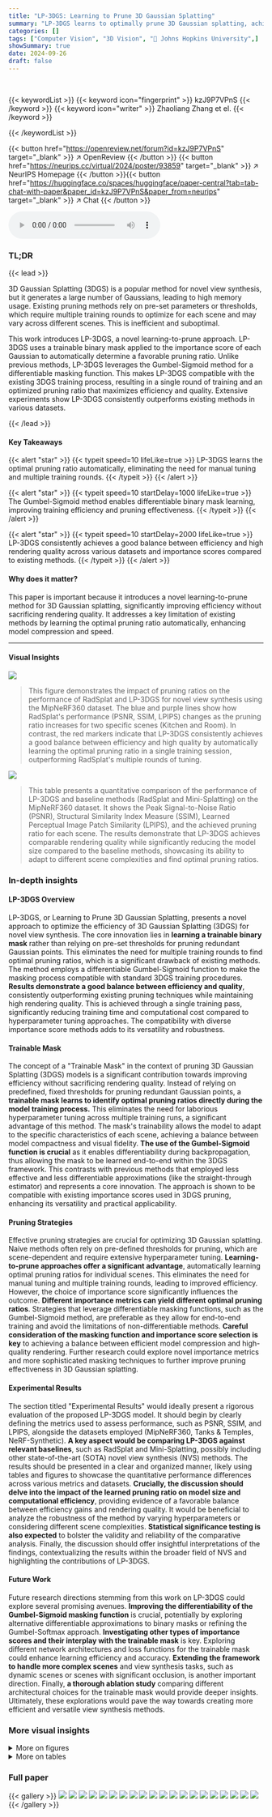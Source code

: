 ```yaml
---
title: "LP-3DGS: Learning to Prune 3D Gaussian Splatting"
summary: "LP-3DGS learns to optimally prune 3D Gaussian splatting, achieving significant efficiency gains without compromising rendering quality via a trainable binary mask and the Gumbel-Sigmoid method."
categories: []
tags: ["Computer Vision", "3D Vision", "🏢 Johns Hopkins University",]
showSummary: true
date: 2024-09-26
draft: false
---
```


<br>

{{< keywordList >}}
{{< keyword icon="fingerprint" >}} kzJ9P7VPnS {{< /keyword >}}
{{< keyword icon="writer" >}} Zhaoliang Zhang et el. {{< /keyword >}}
 
{{< /keywordList >}}

{{< button href="https://openreview.net/forum?id=kzJ9P7VPnS" target="_blank" >}}
↗ OpenReview
{{< /button >}}
{{< button href="https://neurips.cc/virtual/2024/poster/93859" target="_blank" >}}
↗ NeurIPS Homepage
{{< /button >}}{{< button href="https://huggingface.co/spaces/huggingface/paper-central?tab=tab-chat-with-paper&paper_id=kzJ9P7VPnS&paper_from=neurips" target="_blank" >}}
↗ Chat
{{< /button >}}



<audio controls>
    <source src="https://ai-paper-reviewer.com/kzJ9P7VPnS/podcast.wav" type="audio/wav">
    Your browser does not support the audio element.
</audio>


### TL;DR


{{< lead >}}

3D Gaussian Splatting (3DGS) is a popular method for novel view synthesis, but it generates a large number of Gaussians, leading to high memory usage. Existing pruning methods rely on pre-set parameters or thresholds, which require multiple training rounds to optimize for each scene and may vary across different scenes. This is inefficient and suboptimal. 

This work introduces LP-3DGS, a novel learning-to-prune approach. LP-3DGS uses a trainable binary mask applied to the importance score of each Gaussian to automatically determine a favorable pruning ratio. Unlike previous methods, LP-3DGS leverages the Gumbel-Sigmoid method for a differentiable masking function. This makes LP-3DGS compatible with the existing 3DGS training process, resulting in a single round of training and an optimized pruning ratio that maximizes efficiency and quality. Extensive experiments show LP-3DGS consistently outperforms existing methods in various datasets.

{{< /lead >}}


#### Key Takeaways

{{< alert "star" >}}
{{< typeit speed=10 lifeLike=true >}} LP-3DGS learns the optimal pruning ratio automatically, eliminating the need for manual tuning and multiple training rounds. {{< /typeit >}}
{{< /alert >}}

{{< alert "star" >}}
{{< typeit speed=10 startDelay=1000 lifeLike=true >}} The Gumbel-Sigmoid method enables differentiable binary mask learning, improving training efficiency and pruning effectiveness. {{< /typeit >}}
{{< /alert >}}

{{< alert "star" >}}
{{< typeit speed=10 startDelay=2000 lifeLike=true >}} LP-3DGS consistently achieves a good balance between efficiency and high rendering quality across various datasets and importance scores compared to existing methods. {{< /typeit >}}
{{< /alert >}}

#### Why does it matter?
This paper is important because it introduces a novel learning-to-prune method for 3D Gaussian splatting, significantly improving efficiency without sacrificing rendering quality.  It addresses a key limitation of existing methods by learning the optimal pruning ratio automatically, enhancing model compression and speed.

------
#### Visual Insights



![](https://ai-paper-reviewer.com/kzJ9P7VPnS/figures_1_1.jpg)

> This figure demonstrates the impact of pruning ratios on the performance of RadSplat and LP-3DGS for novel view synthesis using the MipNeRF360 dataset. The blue and purple lines show how RadSplat's performance (PSNR, SSIM, LPIPS) changes as the pruning ratio increases for two specific scenes (Kitchen and Room). In contrast, the red markers indicate that LP-3DGS consistently achieves a good balance between efficiency and high quality by automatically learning the optimal pruning ratio in a single training session, outperforming RadSplat's multiple rounds of tuning.





![](https://ai-paper-reviewer.com/kzJ9P7VPnS/tables_6_1.jpg)

> This table presents a quantitative comparison of the performance of LP-3DGS and baseline methods (RadSplat and Mini-Splatting) on the MipNeRF360 dataset.  It shows the Peak Signal-to-Noise Ratio (PSNR), Structural Similarity Index Measure (SSIM), Learned Perceptual Image Patch Similarity (LPIPS), and the achieved pruning ratio for each scene.  The results demonstrate that LP-3DGS achieves comparable rendering quality while significantly reducing the model size compared to the baseline methods, showcasing its ability to adapt to different scene complexities and find optimal pruning ratios.





### In-depth insights


#### LP-3DGS Overview
LP-3DGS, or Learning to Prune 3D Gaussian Splatting, presents a novel approach to optimize the efficiency of 3D Gaussian Splatting (3DGS) for novel view synthesis.  The core innovation lies in **learning a trainable binary mask** rather than relying on pre-set thresholds for pruning redundant Gaussian points. This eliminates the need for multiple training rounds to find optimal pruning ratios, which is a significant drawback of existing methods.  The method employs a differentiable Gumbel-Sigmoid function to make the masking process compatible with standard 3DGS training procedures.  **Results demonstrate a good balance between efficiency and quality**, consistently outperforming existing pruning techniques while maintaining high rendering quality.  This is achieved through a single training pass, significantly reducing training time and computational cost compared to hyperparameter tuning approaches. The compatibility with diverse importance score methods adds to its versatility and robustness.

#### Trainable Mask
The concept of a "Trainable Mask" in the context of pruning 3D Gaussian Splatting (3DGS) models is a significant contribution towards improving efficiency without sacrificing rendering quality.  Instead of relying on predefined, fixed thresholds for pruning redundant Gaussian points, a **trainable mask learns to identify optimal pruning ratios directly during the model training process.**  This eliminates the need for laborious hyperparameter tuning across multiple training runs, a significant advantage of this method. The mask's trainability allows the model to adapt to the specific characteristics of each scene, achieving a balance between model compactness and visual fidelity. **The use of the Gumbel-Sigmoid function is crucial** as it enables differentiability during backpropagation, thus allowing the mask to be learned end-to-end within the 3DGS framework.  This contrasts with previous methods that employed less effective and less differentiable approximations (like the straight-through estimator) and represents a core innovation.  The approach is shown to be compatible with existing importance scores used in 3DGS pruning, enhancing its versatility and practical applicability.

#### Pruning Strategies
Effective pruning strategies are crucial for optimizing 3D Gaussian splatting.  Naive methods often rely on pre-defined thresholds for pruning, which are scene-dependent and require extensive hyperparameter tuning. **Learning-to-prune approaches offer a significant advantage**, automatically learning optimal pruning ratios for individual scenes.  This eliminates the need for manual tuning and multiple training rounds, leading to improved efficiency.  However, the choice of importance score significantly influences the outcome.  **Different importance metrics can yield different optimal pruning ratios**.  Strategies that leverage differentiable masking functions, such as the Gumbel-Sigmoid method, are preferable as they allow for end-to-end training and avoid the limitations of non-differentiable methods. **Careful consideration of the masking function and importance score selection is key** to achieving a balance between efficient model compression and high-quality rendering. Further research could explore novel importance metrics and more sophisticated masking techniques to further improve pruning effectiveness in 3D Gaussian splatting.

#### Experimental Results
The section titled "Experimental Results" would ideally present a rigorous evaluation of the proposed LP-3DGS model.  It should begin by clearly defining the metrics used to assess performance, such as PSNR, SSIM, and LPIPS, alongside the datasets employed (MipNeRF360, Tanks & Temples, NeRF-Synthetic).  **A key aspect would be comparing LP-3DGS against relevant baselines**, such as RadSplat and Mini-Splatting, possibly including other state-of-the-art (SOTA) novel view synthesis (NVS) methods.  The results should be presented in a clear and organized manner, likely using tables and figures to showcase the quantitative performance differences across various metrics and datasets.  **Crucially, the discussion should delve into the impact of the learned pruning ratio on model size and computational efficiency**, providing evidence of a favorable balance between efficiency gains and rendering quality.  It would be beneficial to analyze the robustness of the method by varying hyperparameters or considering different scene complexities.   **Statistical significance testing is also expected** to bolster the validity and reliability of the comparative analysis.  Finally, the discussion should offer insightful interpretations of the findings, contextualizing the results within the broader field of NVS and highlighting the contributions of LP-3DGS.

#### Future Work
Future research directions stemming from this work on LP-3DGS could explore several promising avenues.  **Improving the differentiability of the Gumbel-Sigmoid masking function** is crucial, potentially by exploring alternative differentiable approximations to binary masks or refining the Gumbel-Softmax approach.  **Investigating other types of importance scores and their interplay with the trainable mask** is key.  Exploring different network architectures and loss functions for the trainable mask could enhance learning efficiency and accuracy.  **Extending the framework to handle more complex scenes** and view synthesis tasks, such as dynamic scenes or scenes with significant occlusion, is another important direction. Finally, **a thorough ablation study** comparing different architectural choices for the trainable mask would provide deeper insights.  Ultimately, these explorations would pave the way towards creating more efficient and versatile view synthesis methods.


### More visual insights

<details>
<summary>More on figures
</summary>


![](https://ai-paper-reviewer.com/kzJ9P7VPnS/figures_4_1.jpg)

> This figure illustrates the overall learning process of the proposed LP-3DGS method. The process is divided into two stages: densification and learning-to-prune. In the densification stage, the adaptive density control strategy is used to adjust the number of Gaussian points. Subsequently, in the learning-to-prune stage, a trainable mask is applied to the importance score to automatically find a favorable pruning ratio. The figure shows the flow of data and operations between different components in each stage, including initialization, densification, score calculation, element-wise multiplication of the score with the mask, and Gaussian point adjustment.


![](https://ai-paper-reviewer.com/kzJ9P7VPnS/figures_5_1.jpg)

> This figure compares the output distributions of the standard Sigmoid activation function and the Gumbel-Sigmoid function.  The Gumbel-Sigmoid function is designed to produce outputs that are closer to either 0 or 1, making it a better approximation of a binary mask than the standard Sigmoid function. This is important because the authors are using this function to create a differentiable binary mask for pruning Gaussian points in their 3D Gaussian Splatting model.


![](https://ai-paper-reviewer.com/kzJ9P7VPnS/figures_5_2.jpg)

> This figure compares the output distributions of the Sigmoid and Gumbel-Sigmoid activation functions.  The Sigmoid function produces a smooth curve with values spread across the entire range (0, 1). Conversely, the Gumbel-Sigmoid function concentrates the output around the values 0 and 1, resulting in a distribution much closer to a binary distribution.  This demonstrates that the Gumbel-Sigmoid function is a better approximation for a binary mask which is necessary because the hard threshold function used for pruning in the traditional approach is not differentiable.


![](https://ai-paper-reviewer.com/kzJ9P7VPnS/figures_7_1.jpg)

> This figure demonstrates the performance of RadSplat and LP-3DGS on the MipNeRF360 dataset for Kitchen and Room scenes. RadSplat's performance is shown with varying pruning ratios, highlighting the difficulty of manually finding the optimal ratio. LP-3DGS, in contrast, automatically finds a favorable pruning ratio in a single training session, achieving comparable or better performance than RadSplat.


![](https://ai-paper-reviewer.com/kzJ9P7VPnS/figures_12_1.jpg)

> This figure shows a comparison of rendered images from different methods on the MipNeRF360 dataset.  The 'Ground Truth' column displays the real-world images. The '3DGS' column shows images rendered using the original 3D Gaussian Splatting method. The 'RadSplat' and 'Mini-Splatting' columns depict the results obtained from pruning methods that were compared with LP-3DGS in the paper.  The images in each row represent different scenes from the MipNeRF360 dataset, such as 'Bicycle', 'Bonsai', 'Counter', 'Kitchen', 'Room', 'Stump', 'Garden', 'Flowers', and 'Treehill'.  The figure visually demonstrates the relative performance and visual quality of each rendering method compared to the ground truth.


![](https://ai-paper-reviewer.com/kzJ9P7VPnS/figures_13_1.jpg)

> This figure shows the rendered images of different methods on the MipNeRF360 dataset.  It visually compares the ground truth images with the results generated by 3DGS, RadSplat, and Mini-Splatting. The comparison highlights the visual quality differences and the impact of pruning on the rendering results.  Each row represents a different scene from the dataset, demonstrating performance variations across different scenes.


![](https://ai-paper-reviewer.com/kzJ9P7VPnS/figures_13_2.jpg)

> This figure compares the performance of RadSplat and LP-3DGS in terms of PSNR, SSIM, and LPIPS across different pruning ratios for the Kitchen and Room scenes from the MipNeRF360 dataset.  The blue and purple lines show RadSplat's performance with varying pruning ratios, illustrating that an optimal pruning ratio exists for each scene. LP-3DGS, represented by red triangles and squares, demonstrates its ability to find this optimal ratio within a single training session, unlike RadSplat which needs multiple rounds of training for each ratio.


![](https://ai-paper-reviewer.com/kzJ9P7VPnS/figures_14_1.jpg)

> This figure shows the performance comparison between RadSplat and LP-3DGS on the MipNeRF360 dataset's Kitchen and Room scenes.  It demonstrates how the rendering quality (PSNR, SSIM, LPIPS) varies with different pruning ratios.  The blue and purple lines represent RadSplat's performance, highlighting the need for multiple training runs to find the optimal pruning ratio. In contrast, LP-3DGS (red triangles and squares) achieves comparable or better performance with a single training run, efficiently finding the favorable pruning ratio.


![](https://ai-paper-reviewer.com/kzJ9P7VPnS/figures_15_1.jpg)

> This figure visualizes the performance changes across various pruning ratios for different scenes.  It uses three metrics (PSNR, SSIM, LPIPS) to evaluate the quality of the rendered images as the number of Gaussian points is reduced. The plots show how the quality of the rendering changes with increasing pruning ratios for both RadSplat and Mini-Splatting methods.  The red triangles represent the performance of the proposed LP-3DGS method for each scene, highlighting its ability to find a good balance between model size and rendering quality.


</details>




<details>
<summary>More on tables
</summary>


![](https://ai-paper-reviewer.com/kzJ9P7VPnS/tables_7_1.jpg)
> This table shows the training time, peak memory usage, and frames per second (FPS) for different models on the MipNeRF360 dataset.  It compares the original 3DGS model to the LP-3DGS model using two different importance scores (RadSplat and Mini-Splatting).  The results demonstrate that LP-3DGS achieves comparable training times and memory usage to the original 3DGS, but significantly improves the rendering speed (FPS) due to model compression.

![](https://ai-paper-reviewer.com/kzJ9P7VPnS/tables_8_1.jpg)
> This table presents a quantitative comparison of the performance of LP-3DGS and baseline methods (RadSplat and Mini-Splatting) on the MipNeRF360 dataset.  It shows PSNR, SSIM, LPIPS, and the number of Gaussians for each scene.  The key finding is that LP-3DGS achieves comparable performance to baselines while significantly reducing the number of Gaussians, demonstrating its ability to learn an optimal pruning ratio for each scene individually.

![](https://ai-paper-reviewer.com/kzJ9P7VPnS/tables_8_2.jpg)
> This table presents a comparison of the performance of LP-3DGS and baseline methods (RadSplat and Mini-Splatting) on the MipNeRF360 dataset.  It shows PSNR, SSIM, LPIPS scores, and the resulting pruning ratio for each scene.  The key finding is that LP-3DGS achieves comparable performance to the baselines while achieving significantly lower pruning ratios (smaller model sizes).  The varying pruning ratios across scenes highlight the adaptive nature of LP-3DGS, automatically finding the optimal balance between model size and rendering quality for each scene.

![](https://ai-paper-reviewer.com/kzJ9P7VPnS/tables_8_3.jpg)
> This table presents a comparison of the performance of LP-3DGS and baseline methods (RadSplat and Mini-Splatting) on the MipNeRF360 dataset.  It shows quantitative metrics (PSNR, SSIM, LPIPS) for each scene, demonstrating that LP-3DGS achieves comparable rendering quality to the baselines while achieving significantly higher pruning ratios (meaning a smaller model size). The varying pruning ratios per scene highlight LP-3DGS's adaptive ability to find the optimal balance between model size and performance for each scene.

![](https://ai-paper-reviewer.com/kzJ9P7VPnS/tables_16_1.jpg)
> This table presents a quantitative comparison of the performance of different methods (baseline 3DGS, LP-3DGS using RadSplat scores, LP-3DGS using Mini-Splatting scores) on the NeRF Synthetic dataset.  The metrics used are PSNR (Peak Signal-to-Noise Ratio), SSIM (Structural Similarity Index), and LPIPS (Learned Perceptual Image Patch Similarity). Lower LPIPS values indicate better perceptual quality.  The table also lists the pruning ratios achieved by RadSplat and Mini-Splatting for each scene.

![](https://ai-paper-reviewer.com/kzJ9P7VPnS/tables_16_2.jpg)
> This table presents the quantitative results of the LP-3DGS model and baseline models (3DGS, RadSplat, and Mini-Splatting) on the Tanks & Temples dataset.  It shows the PSNR, SSIM, and LPIPS scores for both the Truck and Train scenes, along with the achieved pruning ratios for each method.  The results demonstrate LP-3DGS's performance compared to existing methods in maintaining rendering quality while achieving significant model compression.

</details>




### Full paper

{{< gallery >}}
<img src="https://ai-paper-reviewer.com/kzJ9P7VPnS/1.png" class="grid-w50 md:grid-w33 xl:grid-w25" />
<img src="https://ai-paper-reviewer.com/kzJ9P7VPnS/2.png" class="grid-w50 md:grid-w33 xl:grid-w25" />
<img src="https://ai-paper-reviewer.com/kzJ9P7VPnS/3.png" class="grid-w50 md:grid-w33 xl:grid-w25" />
<img src="https://ai-paper-reviewer.com/kzJ9P7VPnS/4.png" class="grid-w50 md:grid-w33 xl:grid-w25" />
<img src="https://ai-paper-reviewer.com/kzJ9P7VPnS/5.png" class="grid-w50 md:grid-w33 xl:grid-w25" />
<img src="https://ai-paper-reviewer.com/kzJ9P7VPnS/6.png" class="grid-w50 md:grid-w33 xl:grid-w25" />
<img src="https://ai-paper-reviewer.com/kzJ9P7VPnS/7.png" class="grid-w50 md:grid-w33 xl:grid-w25" />
<img src="https://ai-paper-reviewer.com/kzJ9P7VPnS/8.png" class="grid-w50 md:grid-w33 xl:grid-w25" />
<img src="https://ai-paper-reviewer.com/kzJ9P7VPnS/9.png" class="grid-w50 md:grid-w33 xl:grid-w25" />
<img src="https://ai-paper-reviewer.com/kzJ9P7VPnS/10.png" class="grid-w50 md:grid-w33 xl:grid-w25" />
<img src="https://ai-paper-reviewer.com/kzJ9P7VPnS/11.png" class="grid-w50 md:grid-w33 xl:grid-w25" />
<img src="https://ai-paper-reviewer.com/kzJ9P7VPnS/12.png" class="grid-w50 md:grid-w33 xl:grid-w25" />
<img src="https://ai-paper-reviewer.com/kzJ9P7VPnS/13.png" class="grid-w50 md:grid-w33 xl:grid-w25" />
<img src="https://ai-paper-reviewer.com/kzJ9P7VPnS/14.png" class="grid-w50 md:grid-w33 xl:grid-w25" />
<img src="https://ai-paper-reviewer.com/kzJ9P7VPnS/15.png" class="grid-w50 md:grid-w33 xl:grid-w25" />
<img src="https://ai-paper-reviewer.com/kzJ9P7VPnS/16.png" class="grid-w50 md:grid-w33 xl:grid-w25" />
<img src="https://ai-paper-reviewer.com/kzJ9P7VPnS/17.png" class="grid-w50 md:grid-w33 xl:grid-w25" />
<img src="https://ai-paper-reviewer.com/kzJ9P7VPnS/18.png" class="grid-w50 md:grid-w33 xl:grid-w25" />
<img src="https://ai-paper-reviewer.com/kzJ9P7VPnS/19.png" class="grid-w50 md:grid-w33 xl:grid-w25" />
<img src="https://ai-paper-reviewer.com/kzJ9P7VPnS/20.png" class="grid-w50 md:grid-w33 xl:grid-w25" />
{{< /gallery >}}